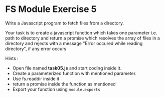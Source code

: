 # FS Module Exercise 5

Write a Javascript program to fetch files from a directory.

Your task is to create a javascript function which takes one parameter i.e. path to directory
 and return a promise which resolves the array of files in a directory and rejects with a message 
 "Error occured while reading directory", if any error occurs

Hints :

- Open file named **task05.js** and start coding inside it.
- Create a parameterized function with mentioned parameter.
- Use fs.readdir inside it
- return a promise inside the function as mentioned
- Export your function using `module.exports`
